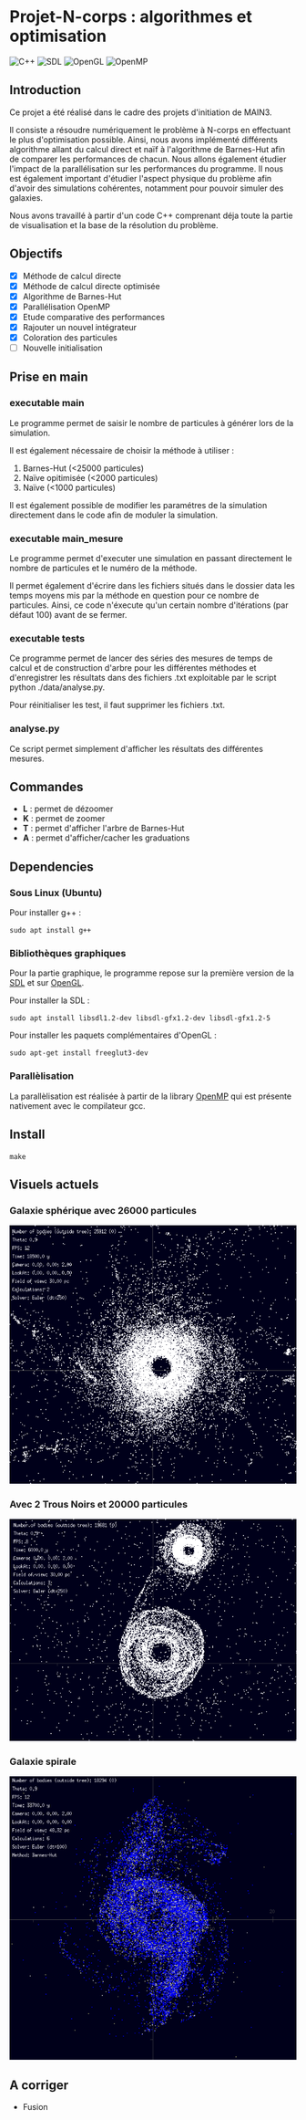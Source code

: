 # Projet-N-corps : algorithmes et optimisation
![C++](https://img.shields.io/badge/language-C%2B%2B-blue)
![SDL](https://img.shields.io/badge/library-SDL-red)
![OpenGL](https://img.shields.io/badge/library-OpenGL-red)
![OpenMP](https://img.shields.io/badge/library-OpenMP-yellowgreen)

## Introduction

Ce projet a été réalisé dans le cadre des projets d'initiation de MAIN3.

Il consiste a résoudre numériquement le problème à N-corps en effectuant le plus d'optimisation possible.
Ainsi, nous avons implémenté différents algorithme allant du calcul direct et naïf à l'algorithme de Barnes-Hut afin de comparer les performances de chacun.
Nous allons également étudier l'impact de la parallélisation sur les performances du programme.
Il nous est également important d'étudier l'aspect physique du problème afin d'avoir des simulations cohérentes, notamment pour pouvoir simuler des galaxies.

Nous avons travaillé à partir d'un code C++ comprenant déja toute la partie de visualisation et la base de la résolution du problème.

## Objectifs

- [x] Méthode de calcul directe
- [x] Méthode de calcul directe optimisée
- [x] Algorithme de Barnes-Hut
- [x] Parallélisation OpenMP
- [x] Etude comparative des performances
- [x] Rajouter un nouvel intégrateur
- [x] Coloration des particules
- [ ] Nouvelle initialisation

##  Prise en main

### executable main 
Le programme permet de saisir le nombre de particules à générer lors de la simulation.

Il est également nécessaire de choisir la méthode à utiliser :

1. Barnes-Hut (<25000 particules)
2. Naïve opitimisée (<2000 particules)
3. Naïve (<1000 particules)

Il est également possible de modifier les paramétres de la simulation directement dans le code afin de moduler la simulation.

### executable main_mesure
Le programme permet d'executer une simulation en passant directement le nombre de particules et le numéro de la méthode. 

Il permet également d'écrire dans les fichiers situés dans le dossier data les temps moyens mis par la méthode en question pour ce nombre de particules. Ainsi, ce code n'éxecute qu'un certain nombre d'itérations (par défaut 100) avant de se fermer.

### executable tests
Ce programme permet de lancer des séries des mesures de temps de calcul et de construction d'arbre pour les différentes méthodes et d'enregistrer les résultats dans des fichiers .txt exploitable par le script python ./data/analyse.py.

Pour réinitialiser les test, il faut supprimer les fichiers .txt.

### analyse.py
Ce script permet simplement d'afficher les résultats des différentes mesures.

## Commandes

- **L** : permet  de dézoomer
- **K** : permet de zoomer
- **T** : permet d'afficher l'arbre de Barnes-Hut
- **A** : permet d'afficher/cacher les graduations


## Dependencies

###  Sous Linux (Ubuntu)

Pour installer g++ :
```
sudo apt install g++
```

### Bibliothèques graphiques

Pour la partie graphique, le programme repose sur la première version de la [SDL](https://www.libsdl.org/) et sur [OpenGL](https://www.opengl.org/).

Pour installer la SDL :
```
sudo apt install libsdl1.2-dev libsdl-gfx1.2-dev libsdl-gfx1.2-5 
```

Pour installer les paquets complémentaires d'OpenGL :
```
sudo apt-get install freeglut3-dev
```

### Parallèlisation

La parallèlisation est réalisée à partir de la library [OpenMP](https://www.openmp.org/) qui est présente nativement avec le compilateur gcc.

## Install

```
make
```
 
## Visuels actuels

### Galaxie sphérique avec 26000 particules
![25000](/visuels/N-corps.png)

### Avec 2 Trous Noirs et 20000 particules
![2 galaxies](/visuels/2_galax.png)

### Galaxie spirale
![spiral](./visuels/spirale.png)

## A corriger

- Fusion

